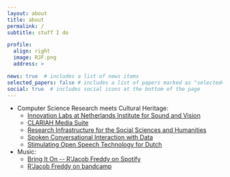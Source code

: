 ```yaml
---
layout: about
title: about
permalink: /
subtitle: stuff I do

profile:
  align: right
  image: RJF.png
  address: >

news: true  # includes a list of news items
selected_papers: false # includes a list of papers marked as "selected={true}"
social: true  # includes social icons at the bottom of the page
---
```


<ul>
<li>Computer Science Research meets Cultural Heritage:
<ul>
    <li><a href="https://labs.beeldengeluid.nl">Innovation Labs at Netherlands Institute for Sound and Vision</a></li>
    <li><a href="https://mediasuite.clariah.nl/">CLARIAH Media Suite</a></li>
    <li><a href="https://clariah.nl/">Research Infrastructure for the Social Sciences and Humanities</a></li>
    <li><a href="https://www.utwente.nl/en/eemcs/hmi/">Spoken Conversational Interaction with Data</a></li>
    <li><a href="https://openspraaktechnologie.org/">Stimulating Open Speech Technology for Dutch</a></li>
</ul>
</li>
<li>Music:
<ul>
  <li><a href="https://open.spotify.com/album/4YrJx7N4j3NpJGmaOUgQOL?si=BnyNXZmcRki0bw6hhTvzoQ">Bring It On -- R'Jacob Freddy on Spotify</a></li>
  <li><a href="https://rjacobfreddy.bandcamp.com/">R'Jacob Freddy on bandcamp</a></li>
</ul>
</li>
</ul>
